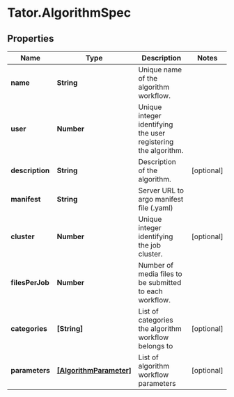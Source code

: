 # Tator.AlgorithmSpec

## Properties

Name | Type | Description | Notes
------------ | ------------- | ------------- | -------------
**name** | **String** | Unique name of the algorithm workflow. | 
**user** | **Number** | Unique integer identifying the user registering the algorithm. | 
**description** | **String** | Description of the algorithm. | [optional] 
**manifest** | **String** | Server URL to argo manifest file (.yaml) | 
**cluster** | **Number** | Unique integer identifying the job cluster. | [optional] 
**filesPerJob** | **Number** | Number of media files to be submitted to each workflow. | 
**categories** | **[String]** | List of categories the algorithm workflow belongs to | [optional] 
**parameters** | [**[AlgorithmParameter]**](AlgorithmParameter.md) | List of algorithm workflow parameters | [optional] 


